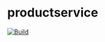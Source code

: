 # productservice
[![Build](https://github.com/superjcd/productservice/actions/workflows/workflow.yaml/badge.svg?branch=main)](https://github.com/superjcd/productservice/actions/workflows/workflow.yaml)